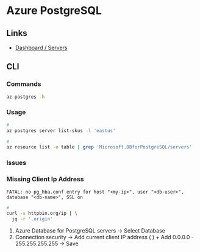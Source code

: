 # Azure PostgreSQL

## Links

- [Dashboard / Servers](https://portal.azure.com/#view/HubsExtension/BrowseResource/resourceType/Microsoft.DBforPostgreSQL%2Fservers)

## CLI

### Commands

```sh
az postgres -h
```

### Usage

```sh
#
az postgres server list-skus -l 'eastus'

#
az resource list -o table | grep 'Microsoft.DBforPostgreSQL/servers'
```

<!--
#
az postgres server list
-->

### Issues

### Missing Client Ip Address

```log
FATAL: no pg_hba.conf entry for host "<my-ip>", user "<db-user>", database "<db-name>", SSL on
```

```sh
#
curl -s httpbin.org/ip | \
  jq -r '.origin'
```

1. Azure Database for PostgreSQL servers -> Select Database
2. Connection security -> Add current client IP address ( <my-ip> ) + Add 0.0.0.0 - 255.255.255.255 -> Save

<!-- ####

```log
Server Name: "<server-name>"): performing Update: servers.ServersClient#Update: Failure sending request: StatusCode=0 -- Original Error: Code="FeatureSwitchNotEnabled" Message="Requested feature is not enabled"
```

public_network_access_enabled -->
